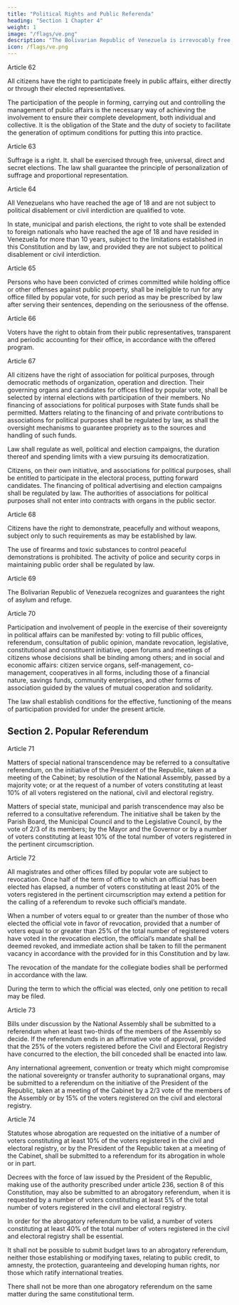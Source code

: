 ```yaml
---
title: "Political Rights and Public Referenda"
heading: "Section 1 Chapter 4"
weight: 1
image: "/flags/ve.png"
description: "The Bolivarian Republic of Venezuela is irrevocably free and independent, basing its moral property and values of freedom, equality, justice and international peace on the doctrine of Simon Bolivar, the Liberator"
icon: /flags/ve.png
---
```



<!-- Section One. Political Rights -->

Article 62

All citizens have the right to participate freely in public affairs, either directly or through
their elected representatives.

The participation of the people in forming, carrying out and controlling the management
of public affairs is the necessary way of achieving the involvement to ensure their
complete development, both individual and collective. It is the obligation of the State
and the duty of society to facilitate the generation of optimum conditions for putting this
into practice.


Article 63

Suffrage is a right. lt. shall be exercised through free, universal, direct and secret
elections. The law shall guarantee the principle of personalization of suffrage and
proportional representation.

Article 64

All Venezuelans who have reached the age of 18 and are not subject to political
disablement or civil interdiction are qualified to vote.

In state, municipal and parish elections, the right to vote shall be extended to foreign nationals who have reached the age of 18 and have resided in Venezuela for more than 10 years, subject to the limitations established in this Constitution and by law, and provided they are not subject to political disablement or civil interdiction.

Article 65

Persons who have been convicted of crimes committed while holding office or other offenses against public property, shall be ineligible to run for any office filled by popular vote, for such period as may be prescribed by law after serving their sentences,
depending on the seriousness of the offense.

Article 66

Voters have the right to obtain from their public representatives, transparent and
periodic accounting for their office, in accordance with the offered program.

Article 67

All citizens have the right of association for political purposes, through democratic methods of organization, operation and direction. Their governing organs and candidates for offices filled by popular vote, shall be selected by internal elections with
participation of their members. No financing of associations for political purposes with State funds shall be permitted. Matters relating to the financing of and private contributions to associations for political purposes shall be regulated by law, as shall the
oversight mechanisms to guarantee propriety as to the sources and handling of such funds.

Law shall regulate as well, political and election campaigns, the duration thereof and
spending limits with a view pursuing its democratization.

Citizens, on their own initiative, and associations for political purposes, shall be entitled
to participate in the electoral process, putting forward candidates. The financing of
political advertising and election campaigns shall be regulated by law. The authorities of
associations for political purposes shall not enter into contracts with organs in the public
sector.

Article 68

Citizens have the right to demonstrate, peacefully and without weapons, subject only to such requirements as may be established by law.

The use of firearms and toxic substances to control peaceful demonstrations is
prohibited. The activity of police and security corps in maintaining public order shall be
regulated by law.

Article 69

The Bolivarian Republic of Venezuela recognizes and guarantees the right of asylum and refuge.


Article 70

Participation and involvement of people in the exercise of their sovereignty in political affairs can be manifested by: voting to fill public offices, referendum, consultation of public opinion, mandate revocation, legislative, constitutional and constituent initiative,
open forums and meetings of citizens whose decisions shall be binding among others;
and in social and economic affairs: citizen service organs, self-management, co-management, cooperatives in all forms, including those of a financial nature, savings funds, community enterprises, and other forms of association guided by the values of
mutual cooperation and solidarity.

The law shall establish conditions for the effective, functioning of the means of participation provided for under the present article.

## Section 2. Popular Referendum

Article 71

Matters of special national transcendence may be referred to a consultative referendum, on the initiative of the President of the Republic, taken at a meeting of the Cabinet; by resolution of the National Assembly, passed by a majority vote; or at the request of a number of voters constituting at least 10% of all voters registered on the national, civil and electoral registry. 

Matters of special state, municipal and parish transcendence may also be referred to a consultative referendum. The initiative shall be taken by the Parish Board, the Municipal Council and to the Legislative Council, by the vote of 2/3 of its members; by the Mayor and the Governor or by a number of voters constituting at least 10% of the total number of voters registered in the
pertinent circumscription.

Article 72

All magistrates and other offices filled by popular vote are subject to revocation. Once half of the term of office to which an official has been elected has elapsed, a number of voters constituting at least 20% of the voters registered in the pertinent
circumscription may extend a petition for the calling of a referendum to revoke such official’s mandate.

When a number of voters equal to or greater than the number of those who elected the official vote in favor of revocation, provided that a number of voters equal to or greater than 25% of the total number of registered voters have voted in the revocation election, the official’s mandate shall be deemed revoked, and immediate action shall be taken to fill the permanent vacancy in accordance with the provided for in this Constitution and by law.

The revocation of the mandate for the collegiate bodies shall be performed in accordance with the law.

During the term to which the official was elected, only one petition to recall may be filed.

Article 73

Bills under discussion by the National Assembly shall be submitted to a referendum
when at least two-thirds of the members of the Assembly so decide. If the referendum
ends in an affirmative vote of approval, provided that the 25% of the voters registered
before the Civil and Electoral Registry have concurred to the election, the bill conceded
shall be enacted into law.

Any international agreement, convention or treaty which might compromise the national sovereignty or transfer authority to supranational organs, may be submitted to a referendum on the initiative of the President of the Republic, taken at a meeting of the
Cabinet by a 2/3 vote of the members of the Assembly or by 15% of the voters registered on the civil and electoral registry.


Article 74

Statutes whose abrogation are requested on the initiative of a number of voters constituting at least 10% of the voters registered in the civil and electoral registry, or by the President of the Republic taken at a meeting of the Cabinet, shall be submitted to a
referendum for its abrogation in whole or in part.

Decrees with the force of law issued by the President of the Republic, making use of the authority prescribed under article 236, section 8 of this Constitution, may also be submitted to an abrogatory referendum, when it is requested by a number of voters constituting at least 5% of the total number of voters registered in the civil and electoral registry.


In order for the abrogatory referendum to be valid, a number of voters constituting at least 40% of the total number of voters registered in the civil and electoral registry shall be essential.

It shall not be possible to submit budget laws to an abrogatory referendum, neither those establishing or modifying taxes, relating to public credit, to amnesty, the protection, guaranteeing and developing human rights, nor those which ratify international treaties.

There shall not be more than one abrogatory referendum on the same matter during the same constitutional term.

